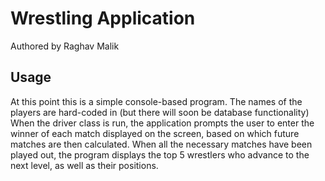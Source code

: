 Wrestling Application
===
Authored by Raghav Malik

Usage
-----
At this point this is a simple console-based program. The names
of the players are hard-coded in (but there will soon be database functionality)
When the driver class is run, the application prompts the user to enter the 
winner of each match displayed on the screen, based on which future matches
are then calculated. When all the necessary matches have been played out, the
program displays the top 5 wrestlers who advance to the next level, as well as their
positions.